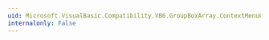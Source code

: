 ```yaml
---
uid: Microsoft.VisualBasic.Compatibility.VB6.GroupBoxArray.ContextMenuChanged
internalonly: False
---
```


